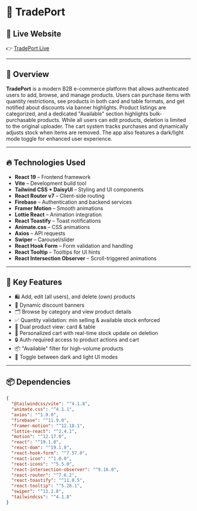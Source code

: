 # 🛒 TradePort

<!--![TradePort Screenshot](https://your-image-url.com)--> <!-- Replace this with your screenshot URL -->

## 🔗 Live Website  
👉 [TradePort Live](https://b2b-wholesale-platform-57595.web.app/)

---

## 🧠 Overview

**TradePort** is a modern B2B e-commerce platform that allows authenticated users to add, browse, and manage products. Users can purchase items with quantity restrictions, see products in both card and table formats, and get notified about discounts via banner highlights. Product listings are categorized, and a dedicated "Available" section highlights bulk-purchasable products. While all users can edit products, deletion is limited to the original uploader. The cart system tracks purchases and dynamically adjusts stock when items are removed. The app also features a dark/light mode toggle for enhanced user experience.

---

## 🔥 Technologies Used

- **React 19** – Frontend framework  
- **Vite** – Development build tool  
- **Tailwind CSS + DaisyUI** – Styling and UI components  
- **React Router v7** – Client-side routing  
- **Firebase** – Authentication and backend services  
- **Framer Motion** – Smooth animations  
- **Lottie React** – Animation integration  
- **React Toastify** – Toast notifications  
- **Animate.css** – CSS animations  
- **Axios** – API requests  
- **Swiper** – Carousel/slider  
- **React Hook Form** – Form validation and handling  
- **React Tooltip** – Tooltips for UI hints  
- **React Intersection Observer** – Scroll-triggered animations  

---

## 🚀 Key Features

- 🛍️ Add, edit (all users), and delete (own) products  
- 📢 Dynamic discount banners  
- 🗂️ Browse by category and view product details  
- ✅ Quantity validation: min selling & available stock enforced  
- 🧾 Dual product view: card & table  
- 🛒 Personalized cart with real-time stock update on deletion  
- 🔒 Auth-required access to product actions and cart  
- 📦 "Available" filter for high-volume products  
- 🌙 Toggle between dark and light UI modes  

---

## 📦 Dependencies

```json
{
  "@tailwindcss/vite": "^4.1.8",
  "animate.css": "^4.1.1",
  "axios": "^1.9.0",
  "firebase": "^11.9.0",
  "framer-motion": "^12.18.1",
  "lottie-react": "^2.4.1",
  "motion": "^12.17.0",
  "react": "^19.1.0",
  "react-dom": "^19.1.0",
  "react-hook-form": "^7.57.0",
  "react-icon": "^1.0.0",
  "react-icons": "^5.5.0",
  "react-intersection-observer": "^9.16.0",
  "react-router": "^7.6.2",
  "react-toastify": "^11.0.5",
  "react-tooltip": "^5.28.1",
  "swiper": "^11.2.8",
  "tailwindcss": "^4.1.8"
}
```
